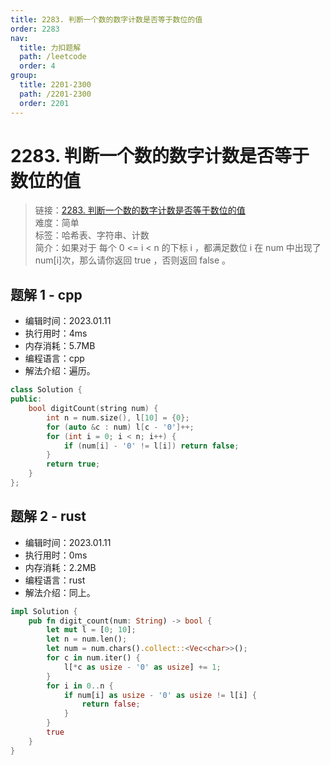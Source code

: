 ```yaml
---
title: 2283. 判断一个数的数字计数是否等于数位的值
order: 2283
nav:
  title: 力扣题解
  path: /leetcode
  order: 4
group:
  title: 2201-2300
  path: /2201-2300
  order: 2201
---
```


# 2283. 判断一个数的数字计数是否等于数位的值
    
> 链接：[2283. 判断一个数的数字计数是否等于数位的值](https://leetcode.cn/problems/check-if-number-has-equal-digit-count-and-digit-value/)  
> 难度：简单  
> 标签：哈希表、字符串、计数  
> 简介：如果对于 每个 0 <= i < n 的下标 i ，都满足数位 i 在 num 中出现了 num[i]次，那么请你返回 true ，否则返回 false 。
      
## 题解 1 - cpp
- 编辑时间：2023.01.11
- 执行用时：4ms
- 内存消耗：5.7MB
- 编程语言：cpp
- 解法介绍：遍历。
```cpp
class Solution {
public:
    bool digitCount(string num) {
        int n = num.size(), l[10] = {0};
        for (auto &c : num) l[c - '0']++;
        for (int i = 0; i < n; i++) {
            if (num[i] - '0' != l[i]) return false;
        }
        return true;
    }
};
```

## 题解 2 - rust
- 编辑时间：2023.01.11
- 执行用时：0ms
- 内存消耗：2.2MB
- 编程语言：rust
- 解法介绍：同上。
```rust
impl Solution {
    pub fn digit_count(num: String) -> bool {
        let mut l = [0; 10];
        let n = num.len();
        let num = num.chars().collect::<Vec<char>>();
        for c in num.iter() {
            l[*c as usize - '0' as usize] += 1;
        }
        for i in 0..n {
            if num[i] as usize - '0' as usize != l[i] {
                return false;
            }
        }
        true
    }
}
```

      